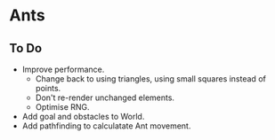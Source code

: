 # Ants

## To Do

* Improve performance.
    * Change back to using triangles, using small squares instead of points.
    * Don't re-render unchanged elements.
    * Optimise RNG.
* Add goal and obstacles to World.
* Add pathfinding to calculatate Ant movement.
